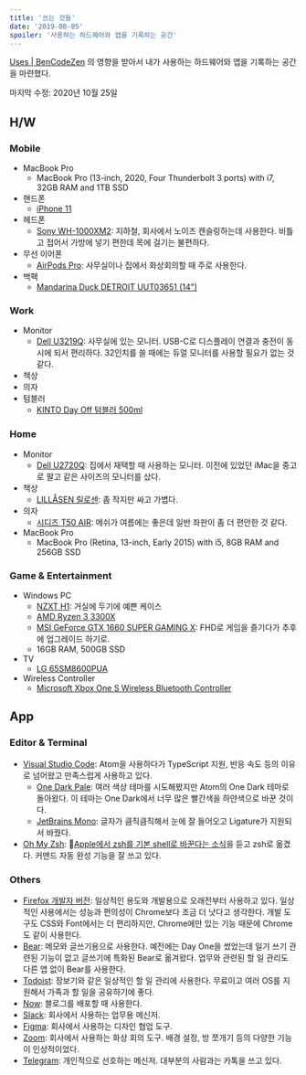 ```yaml
---
title: '쓰는 것들'
date: '2019-08-05'
spoiler: '사용하는 하드웨어와 앱을 기록하는 공간'
---
```


[Uses | BenCodeZen](https://www.bencodezen.io/uses/) 의 영향을 받아서 내가 사용하는 하드웨어와 앱을 기록하는 공간을 마련했다.

마지막 수정: 2020년 10월 25일

## H/W

### Mobile

- MacBook Pro
  - MacBook Pro (13-inch, 2020, Four Thunderbolt 3 ports) with i7, 32GB RAM and 1TB SSD
- 핸드폰
  - [iPhone 11](https://www.apple.com/kr/iphone-11/)
- 헤드폰
  - [Sony WH-1000XM2](https://www.sony.co.kr/electronics/headband-headphones/wh-1000xm2): 지하철, 회사에서 노이즈 캔슬링하는데 사용한다. 비틀고 접어서 가방에 넣기 편한데 목에 걸기는 불편하다.
- 무선 이어폰
  - [AirPods Pro](https://www.apple.com/kr/airpods-pro/): 사무실이나 집에서 화상회의할 때 주로 사용한다.
- 백팩
  - [Mandarina Duck DETROIT UUT03651 (14")](http://www.mandarinaduck.co.kr/m/product.html?branduid=1096766&search=detroit&sort=new&xcode=002&mcode=000&scode=&GfDT=bm59W1g%3D)

### Work

- Monitor
  - [Dell U3219Q](https://www.dell.com/en-us/work/shop/dell-ultrasharp-32-4k-usb-c-monitor-u3219q/apd/210-aqzz/monitors-monitor-accessories): 사무실에 있는 모니터. USB-C로 디스플레이 연결과 충전이 동시에 되서 편리하다. 32인치를 쓸 때에는 듀얼 모니터를 사용할 필요가 없는 것 같다.
- 책상
- 의자
- 텀블러
  - [KINTO Day Off 텀블러 500ml](https://kintostore.com/products/day-off-tumbler)

### Home

- Monitor
  - [Dell U2720Q](https://www.dell.com/en-us/work/shop/ultrasharp-27-4k-usb-c-monitor-u2720q/apd/210-avjv/monitors-monitor-accessories): 집에서 재택할 때 사용하는 모니터. 이전에 있었던 iMac을 중고로 팔고 같은 사이즈의 모니터를 샀다.
- 책상
  - [LILLÅSEN 릴로센](https://www.ikea.com/kr/ko/p/lillasen-desk-bamboo-60278288/): 좀 작지만 싸고 가볍다.
- 의자
  - [시디즈 T50 AIR](https://www.sidiz.com/product/category/T50-AIR): 메쉬가 여름에는 좋은데 일반 좌판이 좀 더 편안한 것 같다.
- MacBook Pro
  - MacBook Pro (Retina, 13-inch, Early 2015) with i5, 8GB RAM and 256GB SSD

### Game & Entertainment

- Windows PC
  - [NZXT H1](https://www.nzxt.com/products/h1-matte-white): 거실에 두기에 예쁜 케이스
  - [AMD Ryzen 3 3300X](https://www.amd.com/en/products/cpu/amd-ryzen-3-3300x)
  - [MSI GeForce GTX 1660 SUPER GAMING X](https://www.msi.com/Graphics-card/GeForce-GTX-1660-SUPER-GAMING-X): FHD로 게임을 즐기다가 추후에 업그레이드 하기로.
  - 16GB RAM, 500GB SSD
- TV
  - [LG 65SM8600PUA](https://www.lg.com/us/tvs/lg-65SM8600PUA-4k-uhd-tv)
- Wireless Controller
  - [Microsoft Xbox One S Wireless Bluetooth Controller](https://www.microsoft.com/en-us/p/xbox-wireless-controller/8t2d538wc7mn?activetab=pivot%3aoverviewtab)

## App

### Editor & Terminal

- [Visual Studio Code](https://code.visualstudio.com/): Atom을 사용하다가 TypeScript 지원, 반응 속도 등의 이유로 넘어왔고 만족스럽게 사용하고 있다.
  - [One Dark Pale](https://marketplace.visualstudio.com/items?itemName=szastupov.one-dark-pale): 여러 색상 테마를 시도해봤지만 Atom의 One Dark 테마로 돌아왔다. 이 테마는 One Dark에서 너무 많은 빨간색을 하얀색으로 바꾼 것이다.
  - [JetBrains Mono](https://www.jetbrains.com/lp/mono/): 글자가 큼직큼직해서 눈에 잘 들어오고 Ligature가 지원되서 바꿨다.
- [Oh My Zsh](https://ohmyz.sh/): [Apple에서 zsh를 기본 shell로 바꾼다는 소식](https://www.theverge.com/2019/6/4/18651872/apple-macos-catalina-zsh-bash-shell-replacement-features)을 듣고 zsh로 옮겼다. 커맨드 자동 완성 기능을 잘 쓰고 있다.

### Others

- [Firefox 개발자 버전](https://www.mozilla.org/ko/firefox/developer/): 일상적인 용도와 개발용으로 오래전부터 사용하고 있다. 일상적인 사용에서는 성능과 편의성이 Chrome보다 조금 더 낫다고 생각한다. 개발 도구도 CSS와 Font에서는 더 편리하지만, Chrome에만 있는 기능 때문에 Chrome도 같이 사용한다.
- [Bear](https://bear.app/): 메모와 글쓰기용으로 사용한다. 예전에는 Day One을 썼었는데 일기 쓰기 관련된 기능이 없고 글쓰기에 특화된 Bear로 옮겨왔다. 업무와 관련된 할 일 관리도 다른 앱 없이 Bear를 사용한다.
- [Todoist](https://todoist.com/?lang=ko): 장보기와 같은 일상적인 할 일 관리에 사용한다. 무료이고 여러 OS를 지원해서 가족과 할 일을 공유하기에 좋다.
- [Now](https://zeit.co/now): 블로그를 배포할 때 사용한다.
- [Slack](https://slack.com): 회사에서 사용하는 업무용 메신저.
- [Figma](https://www.figma.com/): 회사에서 사용하는 디자인 협업 도구.
- [Zoom](https://zoom.us/): 회사에서 사용하는 화상 회의 도구. 배경 설정, 방 쪼개기 등의 다양한 기능이 인상적이었다.
- [Telegram](https://telegram.org/): 개인적으로 선호하는 메신저. 대부분의 사람과는 카톡을 쓰고 있다.
